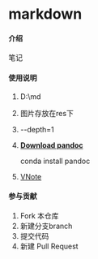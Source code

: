 # markdown

#### 介绍
笔记





#### 使用说明

1. D:\md

2. 图片存放在res下

3. --depth=1

4. **[Download pandoc](https://github.com/jgm/pandoc/releases/latest)** 

   conda install pandoc

5. [VNote](https://github.com/tamlok/vnote)

#### 参与贡献

1. Fork 本仓库
2. 新建分支branch
3. 提交代码
4. 新建 Pull Request
